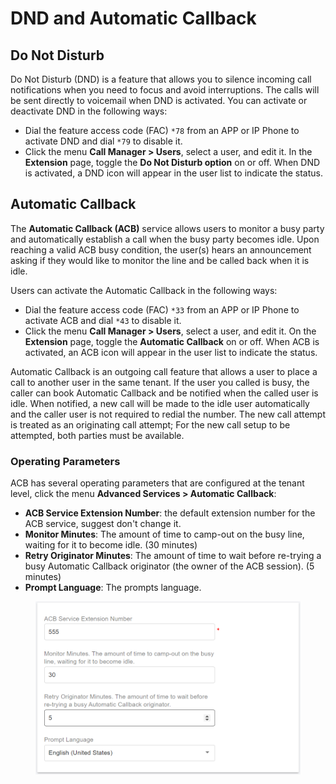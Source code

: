 # DND and Automatic Callback

## Do Not Disturb

Do Not Disturb (DND) is a feature that allows you to silence incoming call notifications when you need to focus and avoid interruptions. The calls will be sent directly to voicemail when DND is activated. You can activate or deactivate DND in the following ways:

* Dial the feature access code (FAC) `*78` from an APP or IP Phone to activate DND and dial `*79` to disable it.
* Click the menu **Call Manager > Users**, select a user, and edit it. In the **Extension** page, toggle the **Do Not Disturb option** on or off. When DND is activated, a DND icon will appear in the user list to indicate the status.&#x20;



## Automatic Callback

The **Automatic Callback (ACB)** service allows users to monitor a busy party and automatically establish a call when the busy party becomes idle. Upon reaching a valid ACB busy condition, the user(s) hears an announcement asking if they would like to monitor the line and be called back when it is idle.

Users can activate the Automatic Callback in the following ways:

* Dial the feature access code (FAC) `*33` from an APP or IP Phone to activate ACB and dial `*43` to disable it.
* Click the menu **Call Manager > Users**, select a user, and edit it. On the **Extension** page, toggle the **Automatic Callback** on or off. When ACB is activated, an ACB icon will appear in the user list to indicate the status.&#x20;

Automatic Callback is an outgoing call feature that allows a user to place a call to another user in the same tenant. If the user you called is busy, the caller can book Automatic Callback and be notified when the called user is idle. When notified, a new call will be made to the idle user automatically and the caller user is not required to redial the number. The new call attempt is treated as an originating call attempt; For the new call setup to be attempted, both parties must be available.

### Operating Parameters

ACB has several operating parameters that are configured at the tenant level, click the menu **Advanced Services > Automatic Callback**:

* **ACB Service Extension Number**: the default extension number for the ACB service, suggest don't change it.
* **Monitor Minutes**: The amount of time to camp-out on the busy line, waiting for it to become idle. (30 minutes)
* **Retry Originator Minutes**: The amount of time to wait before re-trying a busy Automatic Callback originator (the owner of the ACB session). (5 minutes)
* **Prompt Language**: The prompts language.

<figure><img src="../../../.gitbook/assets/ACB.png" alt=""><figcaption></figcaption></figure>
